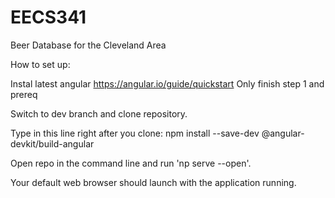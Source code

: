 # EECS341
Beer Database for the Cleveland Area

How to set up:

Instal latest angular https://angular.io/guide/quickstart Only finish step 1 and prereq

Switch to dev branch and clone repository.

Type in this line right after you clone: npm install --save-dev @angular-devkit/build-angular

Open repo in the command line and run 'np serve --open'.

Your default web browser should launch with the application running.
